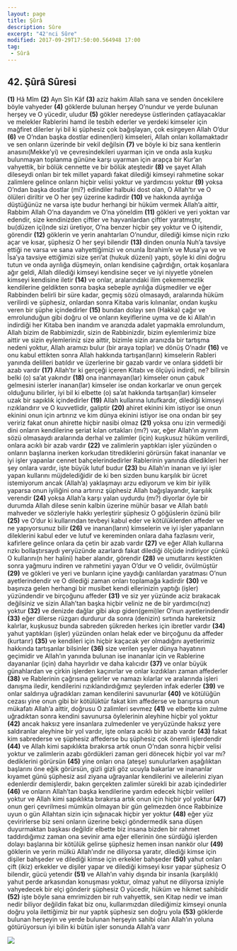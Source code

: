 ```yaml
---
layout: page
title: Şûrâ
description: Sûre
excerpt: "42'nci Sûre"
modified: 2017-09-29T17:50:00.564948 17:00
tag: 
 - Sûrâ
---
```


## 42. Şûrâ Sûresi

**(1)** Hâ Mîm
**(2)** Ayn Sîn Kâf
**(3)** aziz hakim Allah sana ve senden öncekilere böyle vahyeder
**(4)** göklerde bulunan herşey O’nundur ve yerde bulunan herşey ve O yücedir, uludur
**(5)** gökler neredeyse üstlerinden çatlayacaklar ve melekler Rablerini hamd ile tesbih ederler ve yerdeki kimseler için mağfiret dilerler iyi bil ki şüphesiz çok bağışlayan, çok esirgeyen Allah O’dur 
**(6)** ve O’ndan başka dostlar edinen(leri) kimseleri, Allah onları kollamaktadır ve sen onların üzerinde bir vekil değilsin
**(7)** ve böyle ki biz sana kentlerin anasını(Mekke’yi) ve çevresindekileri uyarman için ve onda asla kuşku bulunmayan toplanma gününe karşı uyarman için arapça bir Kur’an vahyettik, bir bölük cennette ve bir bölük ateştedir
**(8)** ve şayet Allah dileseydi onları bir tek millet yapardı fakat dilediği kimseyi rahmetine sokar zalimlere gelince onların hiçbir velisi yoktur ve yardımcısı yoktur
**(9)** yoksa O’ndan başka dostlar (mi?) edindiler halbuki dost olan, O Allah’tır ve O ölüleri diriltir ve O her şey üzerine kadirdir
**(10)** ve hakkında ayrılığa düştüğünüz ne varsa işte budur herhangi bir hüküm vermek Allah’a aittir, Rabbim Allah O’na dayandım ve O’na yöneldim
**(11)** gökleri ve yeri yoktan var edendir, size kendinizden çiftler ve hayvanlardan çiftler yaratmıştır, bu(düzen içi)nde sizi üretiyor, O’na benzer hiçbir şey yoktur ve O işitendir, görendir
**(12)** göklerin ve yerin anahtarları O’nundur, dilediği kimse niçin rızkı açar ve kısar, şüphesiz O her şeyi bilendir
**(13)** dinden onunla Nuh’a tavsiye ettiği ne varsa ve sana vahyettiğimizi ve onunla İbrahim’e ve Musa’ya ve ve Îsa’ya tavsiye ettiğimizi size şeri’at (hukuk düzeni) yaptı, şöyle ki dini doğru tutun ve onda ayrılığa düşmeyin, onları kendisine çağırdığın, ortak koşanlara ağır geldi, Allah dilediği kimseyi kendisine seçer ve iyi niyyetle  yönelen kimseyi kendisine iletir
**(14)** ve onlar, aralarındaki ilim çekememezlik kendilerine geldikten sonra başka sebeple ayrılığa düşmediler ve eğer Rabbinden belirli bir süre kadar, geçmiş sözü olmasaydı, aralarında hüküm verilirdi ve şüphesiz, onlardan sonra Kitaba varis kılınanlar, ondan kuşku veren bir şüphe içindedirler
**(15)** bundan dolayı sen (Hakka) çağır ve emrolunduğun gibi doğru ol ve onların keyiflerine uyma ve de ki Allah’ın indirdiği her Kitaba ben inandım ve aranızda adalet yapmakla emrolundum, Allah bizim de Rabbimizdir, sizin de Rabbinizdir, bizim eylemlerimiz bize aittir ve sizin eylemleriniz size aittir, bizimle sizin aranızda bir tartışma nedeni yoktur, Allah aramızı bulur (bir araya toplar) ve dönüş O’nadır
**(16)** ve onu kabul ettikten sonra Allah hakkında tartışan(ların) kimselerin Rableri yanında delilleri batıldır ve üzerlerine bir gazab vardır ve onlara şiddetli bir azab vardır 
**(17)** Allah’tır ki gerçeği içeren Kitabı ve ölçüyü indirdi, ne? bilirsin belki (o) sa’at yakındır
**(18)** ona inanmayan(lar) kimseler onun çabuk gelmesini isterler inanan(lar) kimseler ise ondan korkarlar ve onun gerçek olduğunu bilirler, iyi bil ki elbette (o) sa’at hakkında tartışan(lar) kimseler uzak bir sapıklık içindedirler
**(19)** Allah kullarına lutufkardır, dilediği kimseyi rızıklandırır ve O kuvvetlidir, galiptir
**(20)** ahiret ekinini kim istiyor ise onun ekinini onun için artırırız ve kim dünya ekinini istiyor ise ona ondan bir şey veririz fakat onun ahirette hiçbir nasibi olmaz
**(21)** yoksa onu izin vermediği dini onların kendilerine şeriat kılan ortakları (mı?) var, eğer Allah’ın ayırım sözü olmasaydı aralarında  derhal ve zalimler (için) kuşkusuz hüküm verilirdi, onlara acıklı bir azab vardır
**(22)** ve zalimlerin yaptıkları işler yüzünden o onların başlarına inerken korkudan titrediklerini görürsün fakat inananlar ve iyi işler yapanlar cennet bahçelerindedirler Rablerinin yanında diledikleri her şey onlara vardır, işte büyük lutuf budur
**(23)** bu Allah’ın inanan ve iyi işler yapan kullarını müjdelediğidir de ki ben sizden bunu karşılık bir ücret istemiyorum ancak (Allah’a) yaklaşmayı arzu ediyorum ve kim bir iyilik yaparsa onun iyiliğini ona artırırız şüphesiz Allah bağışlayandır, karşılık verendir
**(24)** yoksa Allah’a karşı yalan uydurdu (mı?) diyorlar öyle bir durumda Allah dilese senin kalbin üzerine mühür basar ve Allah batılı mahveder ve sözleriyle hakkı yerleştirir şüphesiz O göğüslerin özünü bilir
**(25)** ve O’dur ki kullarından tevbeyi kabul eder ve kötülüklerden affeder ve ne yapıyorsunuz bilir
**(26)** ve inanan(ların) kimselerin ve iyi işler yapanların dileklerini kabul eder ve lutuf ve kereminden onlara daha fazlasını verir, kafirlere gelince onlara da çetin bir azab vardır
**(27)** ve eğer Allah kullarına rızkı bollaştırsaydı yeryüzünde azarlardı fakat dilediği ölçüde indiriyor çünkü O kullarını(n her halini) haber alandır, görendir
**(28)** ve umutlarını kestikten sonra yağmuru indiren ve rahmetini yayan O’dur ve O velidir, övülmüştür
**(29)** ve gökleri ve yeri ve bunların içine yaydığı canlılardan yaratması O’nun ayetlerindendir ve O dilediği zaman onları toplamağa kadirdir
**(30)** ve başınıza gelen herhangi bir musibet kendi ellerinizin yaptığı (işler) yüzündendir ve birçoğunu affeder
**(31)** ve siz yer yüzünde aciz bırakacak değilsiniz ve sizin Allah’tan başka hiçbir veliniz ne de bir yardımcı(nız) yoktur 
**(32)** ve denizde dağlar gibi akıp giden(gemi)ler O’nun ayetlerindendir
**(33)** eğer dilerse rüzgarı durdurur da sonra (denizin) sırtında hareketsiz kalırlar, kuşkusuz bunda sabreden şükreden herkes için ibretler vardır
**(34)** yahut yaptıkları (işler) yüzünden onları helak eder ve birçoğunu da affeder (kurtarır)
**(35)** ve kendileri için hiçbir kaçacak yer olmadığını ayetlerimiz hakkında tartışanlar bilsinler
**(36)** size verilen şeyler dünya hayatının geçimidir ve Allah’ın yanında bulunan ise inananlar için ve Rablerine dayananlar (için) daha hayırlıdır ve daha kalıcıdır 
**(37)** ve onlar büyük günahlardan ve çirkin işlerden kaçınırlar ve onlar kızdıkları zaman affederler
**(38)** ve Rablerinin çağrısına gelirler ve namazı kılarlar ve aralarında işleri danışma iledir, kendilerini rızıklandırdığımız şeylerden infak ederler
**(39)** ve onlar saldırıya uğradıkları zaman kendilerini savunurlar
**(40)** ve kötülüğün cezası yine onun gibi bir kötülüktür fakat kim affederse ve barışırsa onun mükafatı Allah’a aittir, doğrusu O zalimleri sevmez
**(41)** ve elbette kim zulme uğradıktan sonra kendini savunursa öylelerinin aleyhine hiçbir yol yoktur
**(42)** ancak haksız yere insanlara zulmedenler ve yeryüzünde haksız yere saldıranlar aleyhine bir yol vardır, işte onlara acıklı bir azab vardır
**(43)** fakat kim sabrederse ve şüphesiz affederse bu şüphesiz çok önemli işlerdendir
**(44)** ve Allah kimi sapıklıkta bırakırsa artık onun O’ndan sonra hiçbir velisi yoktur ve zalimlerin azabı gördükleri zaman geri dönecek hiçbir yol var mı? dediklerini görürsün
**(45)** yine onları ona (ateşe) sunulurlarken aşağılıktan başlarını öne eğik görürsün, gizli gizli göz ucuyla bakarlar ve inananlar kıyamet günü şüphesiz asıl ziyana uğrayanlar kendilerini ve ailelerini ziyan edenlerdir demişlerdir, bakın gerçekten zalimler sürekli bir azab içindedirler
**(46)** ve onların Allah’tan başka kendilerine yardım edecek hiçbir velileri yoktur ve Allah kimi sapıklıkta bırakırsa artık onun için hiçbir yol yoktur
**(47)** onun geri çevrilmesi mümkün olmayan bir gün gelmezden önce Rabbinize uyun o gün Allahtan sizin için sığınacak hiçbir yer yoktur
**(48)** eğer yüz çevirirlerse biz seni onların üzerine bekçi göndermedik sana düşen duyurmaktan başkası değildir elbette biz insana bizden bir rahmet taddırdığımız zaman ona sevinir ama eğer ellerinin öne sürdüğü işlerden dolayı başlarına bir kötülük gelirse şüphesiz hemen insan nankör olur
**(49)** göklerin ve yerin mülkü Allah’ındır ne diliyorsa yaratır,  dilediği kimse için dişiler bahşeder ve dilediği kimse için erkekler bahşeder
**(50)** yahut onları çift (ikiz) erkekler ve dişiler yapar ve dilediği kimseyi kısır yapar şüphesiz O bilendir, gücü yetendir
**(51)** ve Allah’ın vahiy dışında bir insanla (karşılıklı) yahut perde arkasından konuşması yoktur, olmaz yahut ne diliyorsa izniyle vahyedecek bir elçi gönderir şüphesiz O yücedir, hüküm ve hikmet sahibidir
**(52)** işte böyle sana emrimizden bir ruh vahyettik, sen Kitap nedir ve iman nedir biliyor değildin fakat biz onu, kullarımızdan dilediğimiz kimseyi onunla doğru yola ilettiğimiz bir nur yaptık şüphesiz sen doğru yola
**(53)** göklerde bulunan herşeyin ve yerde bulunan herşeyin sahibi olan Allah’ın yoluna götürüyorsun iyi bilin ki bütün işler sonunda Allah’a varır

![]({{site.url}}/images/altkenar.png)
